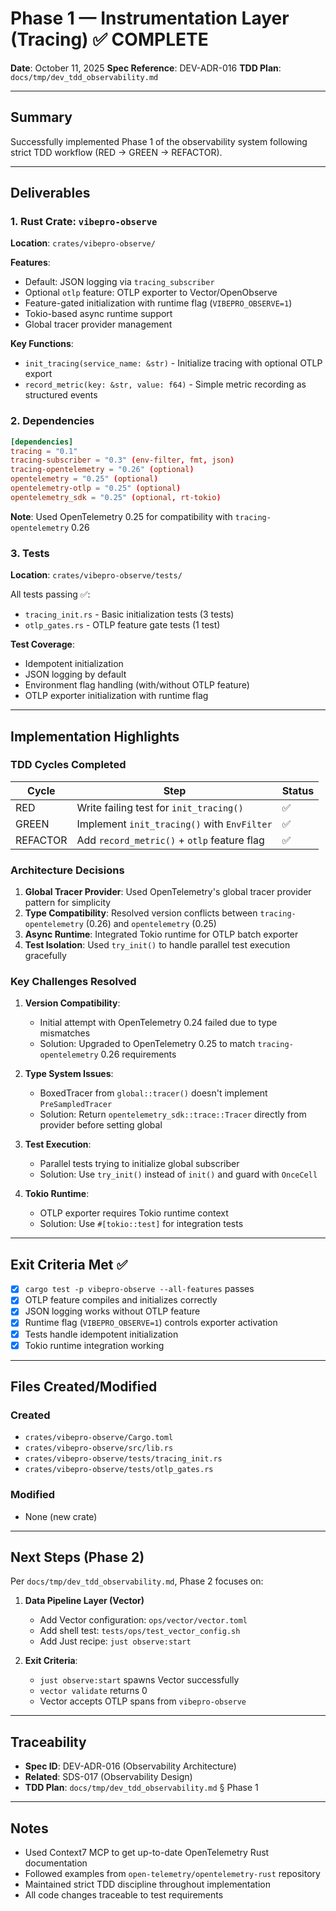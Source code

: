 # Phase 1 — Instrumentation Layer (Tracing) ✅ COMPLETE

**Date**: October 11, 2025
**Spec Reference**: DEV-ADR-016
**TDD Plan**: `docs/tmp/dev_tdd_observability.md`

---

## Summary

Successfully implemented Phase 1 of the observability system following strict TDD workflow (RED → GREEN → REFACTOR).

---

## Deliverables

### 1. Rust Crate: `vibepro-observe`

**Location**: `crates/vibepro-observe/`

**Features**:

- Default: JSON logging via `tracing_subscriber`
- Optional `otlp` feature: OTLP exporter to Vector/OpenObserve
- Feature-gated initialization with runtime flag (`VIBEPRO_OBSERVE=1`)
- Tokio-based async runtime support
- Global tracer provider management

**Key Functions**:

- `init_tracing(service_name: &str)` - Initialize tracing with optional OTLP export
- `record_metric(key: &str, value: f64)` - Simple metric recording as structured events

### 2. Dependencies

```toml
[dependencies]
tracing = "0.1"
tracing-subscriber = "0.3" (env-filter, fmt, json)
tracing-opentelemetry = "0.26" (optional)
opentelemetry = "0.25" (optional)
opentelemetry-otlp = "0.25" (optional)
opentelemetry_sdk = "0.25" (optional, rt-tokio)
```

**Note**: Used OpenTelemetry 0.25 for compatibility with `tracing-opentelemetry` 0.26

### 3. Tests

**Location**: `crates/vibepro-observe/tests/`

All tests passing ✅:

- `tracing_init.rs` - Basic initialization tests (3 tests)
- `otlp_gates.rs` - OTLP feature gate tests (1 test)

**Test Coverage**:

- Idempotent initialization
- JSON logging by default
- Environment flag handling (with/without OTLP feature)
- OTLP exporter initialization with runtime flag

---

## Implementation Highlights

### TDD Cycles Completed

| Cycle    | Step                                        | Status |
| -------- | ------------------------------------------- | ------ |
| RED      | Write failing test for `init_tracing()`     | ✅     |
| GREEN    | Implement `init_tracing()` with `EnvFilter` | ✅     |
| REFACTOR | Add `record_metric()` + `otlp` feature flag | ✅     |

### Architecture Decisions

1. **Global Tracer Provider**: Used OpenTelemetry's global tracer provider pattern for simplicity
2. **Type Compatibility**: Resolved version conflicts between `tracing-opentelemetry` (0.26) and `opentelemetry` (0.25)
3. **Async Runtime**: Integrated Tokio runtime for OTLP batch exporter
4. **Test Isolation**: Used `try_init()` to handle parallel test execution gracefully

### Key Challenges Resolved

1. **Version Compatibility**:

   - Initial attempt with OpenTelemetry 0.24 failed due to type mismatches
   - Solution: Upgraded to OpenTelemetry 0.25 to match `tracing-opentelemetry` 0.26 requirements

2. **Type System Issues**:

   - BoxedTracer from `global::tracer()` doesn't implement `PreSampledTracer`
   - Solution: Return `opentelemetry_sdk::trace::Tracer` directly from provider before setting global

3. **Test Execution**:

   - Parallel tests trying to initialize global subscriber
   - Solution: Use `try_init()` instead of `init()` and guard with `OnceCell`

4. **Tokio Runtime**:
   - OTLP exporter requires Tokio runtime context
   - Solution: Use `#[tokio::test]` for integration tests

---

## Exit Criteria Met ✅

- [x] `cargo test -p vibepro-observe --all-features` passes
- [x] OTLP feature compiles and initializes correctly
- [x] JSON logging works without OTLP feature
- [x] Runtime flag (`VIBEPRO_OBSERVE=1`) controls exporter activation
- [x] Tests handle idempotent initialization
- [x] Tokio runtime integration working

---

## Files Created/Modified

### Created

- `crates/vibepro-observe/Cargo.toml`
- `crates/vibepro-observe/src/lib.rs`
- `crates/vibepro-observe/tests/tracing_init.rs`
- `crates/vibepro-observe/tests/otlp_gates.rs`

### Modified

- None (new crate)

---

## Next Steps (Phase 2)

Per `docs/tmp/dev_tdd_observability.md`, Phase 2 focuses on:

1. **Data Pipeline Layer (Vector)**

   - Add Vector configuration: `ops/vector/vector.toml`
   - Add shell test: `tests/ops/test_vector_config.sh`
   - Add Just recipe: `just observe:start`

2. **Exit Criteria**:
   - `just observe:start` spawns Vector successfully
   - `vector validate` returns 0
   - Vector accepts OTLP spans from `vibepro-observe`

---

## Traceability

- **Spec ID**: DEV-ADR-016 (Observability Architecture)
- **Related**: SDS-017 (Observability Design)
- **TDD Plan**: `docs/tmp/dev_tdd_observability.md` § Phase 1

---

## Notes

- Used Context7 MCP to get up-to-date OpenTelemetry Rust documentation
- Followed examples from `open-telemetry/opentelemetry-rust` repository
- Maintained strict TDD discipline throughout implementation
- All code changes traceable to test requirements
